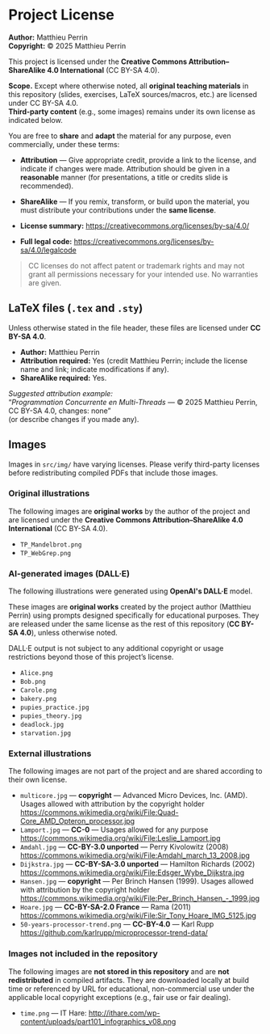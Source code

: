 # Project License

**Author:** Matthieu Perrin  
**Copyright:** © 2025 Matthieu Perrin

This project is licensed under the **Creative Commons Attribution–ShareAlike 4.0 International** (CC BY-SA 4.0).

**Scope.** Except where otherwise noted, all **original teaching materials** in this repository (slides, exercises, LaTeX sources/macros, etc.) are licensed under CC BY-SA 4.0.  
**Third-party content** (e.g., some images) remains under its own license as indicated below.

You are free to **share** and **adapt** the material for any purpose, even commercially, under these terms:
- **Attribution** — Give appropriate credit, provide a link to the license, and indicate if changes were made. Attribution should be given in a **reasonable** manner (for presentations, a title or credits slide is recommended).
- **ShareAlike** — If you remix, transform, or build upon the material, you must distribute your contributions under the **same license**.

- **License summary:** https://creativecommons.org/licenses/by-sa/4.0/  
- **Full legal code:** https://creativecommons.org/licenses/by-sa/4.0/legalcode

> CC licenses do not affect patent or trademark rights and may not grant all permissions necessary for your intended use. No warranties are given.

## LaTeX files (`.tex` and `.sty`)

Unless otherwise stated in the file header, these files are licensed under **CC BY-SA 4.0**.

- **Author:** Matthieu Perrin  
- **Attribution required:** Yes (credit Matthieu Perrin; include the license name and link; indicate modifications if any).  
- **ShareAlike required:** Yes.

*Suggested attribution example:*  
“*Programmation Concurrente en Multi-Threads* — © 2025 Matthieu Perrin, CC BY-SA 4.0, changes: none”  
(or describe changes if you made any).

## Images

Images in `src/img/` have varying licenses. Please verify third-party licenses before redistributing compiled PDFs that include those images.

### Original illustrations

The following images are **original works** by the author of the project and are licensed under the **Creative Commons Attribution–ShareAlike 4.0 International** (CC BY-SA 4.0).

- `TP_Mandelbrot.png`
- `TP_WebGrep.png`

### AI-generated images (DALL·E)

The following illustrations were generated using **OpenAI's DALL·E** model.

These images are **original works** created by the project author (Matthieu Perrin) using prompts designed specifically for educational purposes.
They are released under the same license as the rest of this repository (**CC BY-SA 4.0**), unless otherwise noted.

DALL·E output is not subject to any additional copyright or usage restrictions beyond those of this project’s license.

- `Alice.png`
- `Bob.png`
- `Carole.png`
- `bakery.png`
- `pupies_practice.jpg`
- `pupies_theory.jpg`
- `deadlock.jpg`
- `starvation.jpg`

### External illustrations

The following images are not part of the project and are shared according to their own license.

- `multicore.jpg` — **copyright** — Advanced Micro Devices, Inc. (AMD). Usages allowed with attribution by the copyright holder
  <https://commons.wikimedia.org/wiki/File:Quad-Core_AMD_Opteron_processor.jpg>
- `Lamport.jpg` — **CC-0** — Usages allowed for any purpose
  <https://commons.wikimedia.org/wiki/File:Leslie_Lamport.jpg>
- `Amdahl.jpg` — **CC-BY-3.0 unported** — Perry Kivolowitz (2008)
  <https://commons.wikimedia.org/wiki/File:Amdahl_march_13_2008.jpg>
- `Dijkstra.jpg` — **CC-BY-SA-3.0 unported** — Hamilton Richards (2002)
  <https://commons.wikimedia.org/wiki/File:Edsger_Wybe_Dijkstra.jpg>
- `Hansen.jpg` — **copyright** — Per Brinch Hansen (1999). Usages allowed with attribution by the copyright holder
  <https://commons.wikimedia.org/wiki/File:Per_Brinch_Hansen_-_1999.jpg>
- `Hoare.jpg` — **CC-BY-SA-2.0 France** — Rama (2011)
  <https://commons.wikimedia.org/wiki/File:Sir_Tony_Hoare_IMG_5125.jpg>
- `50-years-processor-trend.png` — **CC-BY-4.0** — Karl Rupp 
  <https://github.com/karlrupp/microprocessor-trend-data/>

### Images not included in the repository

The following images are **not stored in this repository** and are **not redistributed** in compiled artifacts.
They are downloaded locally at build time or referenced by URL for educational, non-commercial use
under the applicable local copyright exceptions (e.g., fair use or fair dealing).

- `time.png` — IT Hare: <http://ithare.com/wp-content/uploads/part101_infographics_v08.png>

